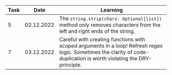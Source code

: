 |Task|Date  |Learning|
|----|----  |--------|
|5|02.12.2022|The `string.strip(chars: Optional[list])` method only removes characters from the left and right ends of the string.
|7|03.12.2022|Careful with creating functions with scoped arguments in a loop! Refresh regex logic. Sometimes the clarity of code-duplication is worth violating the DRY-principle.
